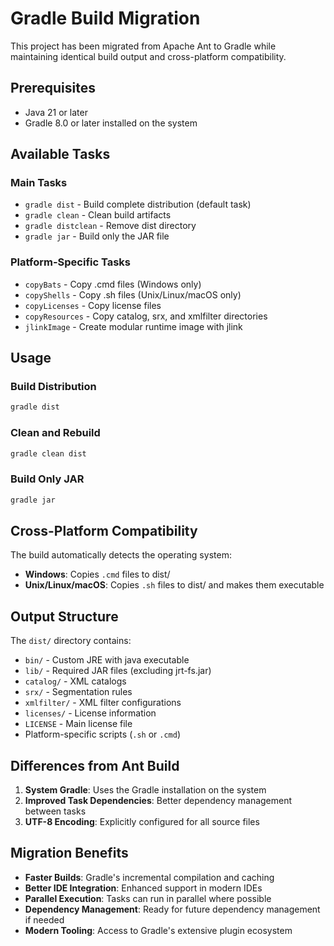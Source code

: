 # Gradle Build Migration

This project has been migrated from Apache Ant to Gradle while maintaining identical build output and cross-platform compatibility.

## Prerequisites

- Java 21 or later
- Gradle 8.0 or later installed on the system

## Available Tasks

### Main Tasks

- `gradle dist` - Build complete distribution (default task)
- `gradle clean` - Clean build artifacts
- `gradle distclean` - Remove dist directory
- `gradle jar` - Build only the JAR file

### Platform-Specific Tasks
- `copyBats` - Copy .cmd files (Windows only)
- `copyShells` - Copy .sh files (Unix/Linux/macOS only)
- `copyLicenses` - Copy license files
- `copyResources` - Copy catalog, srx, and xmlfilter directories
- `jlinkImage` - Create modular runtime image with jlink

## Usage

### Build Distribution
```bash
gradle dist
```

### Clean and Rebuild
```bash
gradle clean dist
```

### Build Only JAR
```bash
gradle jar
```

## Cross-Platform Compatibility

The build automatically detects the operating system:
- **Windows**: Copies `.cmd` files to dist/
- **Unix/Linux/macOS**: Copies `.sh` files to dist/ and makes them executable

## Output Structure

The `dist/` directory contains:
- `bin/` - Custom JRE with java executable
- `lib/` - Required JAR files (excluding jrt-fs.jar)
- `catalog/` - XML catalogs
- `srx/` - Segmentation rules
- `xmlfilter/` - XML filter configurations
- `licenses/` - License information
- `LICENSE` - Main license file
- Platform-specific scripts (`.sh` or `.cmd`)

## Differences from Ant Build

1. **System Gradle**: Uses the Gradle installation on the system
2. **Improved Task Dependencies**: Better dependency management between tasks
3. **UTF-8 Encoding**: Explicitly configured for all source files

## Migration Benefits

- **Faster Builds**: Gradle's incremental compilation and caching
- **Better IDE Integration**: Enhanced support in modern IDEs
- **Parallel Execution**: Tasks can run in parallel where possible
- **Dependency Management**: Ready for future dependency management if needed
- **Modern Tooling**: Access to Gradle's extensive plugin ecosystem
